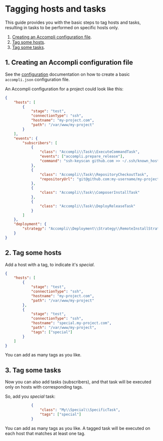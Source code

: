 # Tagging hosts and tasks
This guide provides you with the basic steps to tag hosts and tasks, resulting in tasks to be performed on specific hosts only.

1. [Creating an Accompli configuration file](#1-creating-an-accompli-configuration-file).
2. [Tag some hosts](#2-tag-some-hosts).
3. [Tag some tasks](#3-tag-some-tasks).

## 1. Creating an Accompli configuration file
See the [configuration](../02-Configuration.md) documentation on how to create a basic `accompli.json` configuration file.

An Accompli configuration for a project could look like this:

``` json
{
    "hosts": [
        {
            "stage": "test",
            "connectionType": "ssh",
            "hostname": "my-project.com",
            "path": "/var/www/my-project"
        }
    ],
    "events": {
        "subscribers": [
            {
                "class": "Accompli\\Task\\ExecuteCommandTask",
                "events": ["accompli.prepare_release"],
                "command": "ssh-keyscan github.com >> ~/.ssh/known_hosts"
            },
            {
                "class": "Accompli\\Task\\RepositoryCheckoutTask",
                "repositoryUrl": "git@github.com:my-username/my-project.git"
            },
            {
                "class": "Accompli\\Task\\ComposerInstallTask"
            },
            {
                "class": "Accompli\\Task\\DeployReleaseTask"
            }
        ]
    },
    "deployment": {
        "strategy": "Accompli\\Deployment\\Strategy\\RemoteInstallStrategy"
    }
}
```

## 2. Tag some hosts
Add a host with a tag, to indicate it's *special*.

``` json
{
    "hosts": [
        {
            "stage": "test",
            "connectionType": "ssh",
            "hostname": "my-project.com",
            "path": "/var/www/my-project"
        },
        {
            "stage": "test",
            "connectionType": "ssh",
            "hostname": "special.my-project.com",
            "path": "/var/www/my-project",
            "tags": ["special"]
        }
    ]
}
```

You can add as many tags as you like.

## 3. Tag some tasks
Now you can also add tasks (subscribers), and that task will be executed only on hosts with corresponding tags.

So, add you *special* task:

``` json
            {
                "class": "My\\Special\\SpecificTask",
                "tags": ["special"]
            }
```

You can add as many tags as you like. A tagged task will be executed on each host that matches at least one tag.